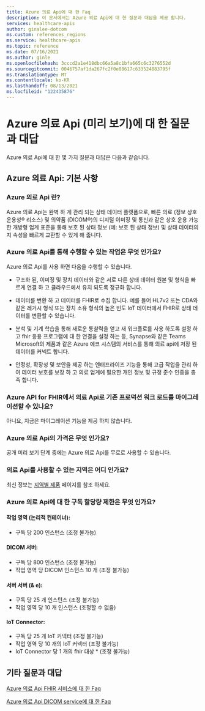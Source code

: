 ```yaml
---
title: Azure 의료 Api에 대 한 Faq
description: 이 문서에서는 Azure 의료 Api에 대 한 질문과 대답을 제공 합니다.
services: healthcare-apis
author: ginalee-dotcom
ms.custom: references_regions
ms.service: healthcare-apis
ms.topic: reference
ms.date: 07/16/2021
ms.author: ginle
ms.openlocfilehash: 3cccd2a1e418dbc66a5a8c1bfa665c6c3276552d
ms.sourcegitcommit: 0046757af1da267fc2f0e88617c633524883795f
ms.translationtype: MT
ms.contentlocale: ko-KR
ms.lasthandoff: 08/13/2021
ms.locfileid: "122435876"
---
```

# <a name="frequently-asked-questions-about-azure-healthcare-apis-preview"></a>Azure 의료 Api (미리 보기)에 대 한 질문과 대답

Azure 의료 Api에 대 한 몇 가지 질문과 대답은 다음과 같습니다.

## <a name="azure-healthcare-apis-the-basics"></a>Azure 의료 Api: 기본 사항

### <a name="what-is-the-azure-healthcare-apis"></a>Azure 의료 Api 란?
Azure 의료 Api는 완벽 하 게 관리 되는 상태 데이터 플랫폼으로, 빠른 의료 (정보 상호 운용성® 리소스) 및 의약품 (DICOM®)의 디지털 이미징 및 통신과 같은 상호 운용 가능한 개방형 업계 표준을 통해 보호 된 상태 정보 (예: 보호 된 상태 정보) 및 상태 데이터의 지 속성을 빠르게 교환할 수 있게 해 줍니다.

### <a name="what-do-the-azure-healthcare-apis-enable-you-to-do"></a>Azure 의료 Api를 통해 수행할 수 있는 작업은 무엇 인가요?
Azure 의료 Api를 사용 하면 다음을 수행할 수 있습니다. 

* 구조화 된, 이미징 및 장치 데이터와 같은 서로 다른 상태 데이터 원본 및 형식을 빠르게 연결 하 고 클라우드에서 유지 되도록 정규화 합니다.

* 데이터를 변환 하 고 데이터를 FHIR로 수집 합니다. 예를 들어 HL7v2 또는 CDA와 같은 레거시 형식 또는 장치 소유 형식의 높은 빈도 IoT 데이터에서 FHIR로 상태 데이터를 변환할 수 있습니다.

* 분석 및 기계 학습을 통해 새로운 통찰력을 얻고 새 워크플로를 사용 하도록 설정 하 고 fhir 응용 프로그램에 대 한 연결을 설정 하는 등, Synapse와 같은 Teams Microsoft의 제품과 같은 Azure 에코 시스템의 서비스를 통해 의료 api에 저장 된 데이터를 커넥트 합니다.

* 안정성, 확장성 및 보안을 제공 하는 엔터프라이즈 기능을 통해 고급 작업을 관리 하 여 데이터 보호를 보장 하 고 의료 업계에 필요한 개인 정보 및 규정 준수 인증을 충족 합니다.

### <a name="can-i-migrate-my-existing-production-workload-from-azure-api-for-fhir-to-healthcare-apis"></a>Azure API for FHIR에서 의료 Api로 기존 프로덕션 워크 로드를 마이그레이션할 수 있나요?
아니요, 지금은 마이그레이션 기능을 제공 하지 않습니다. 

### <a name="what-is-the-pricing-of-azure-healthcare-apis"></a>Azure 의료 Api의 가격은 무엇 인가요?
공개 미리 보기 단계 중에는 Azure 의료 Api를 무료로 사용할 수 있습니다.

### <a name="what-regions-are-healthcare-apis-available"></a>의료 Api를 사용할 수 있는 지역은 어디 인가요?
최신 정보는 [지역별 제품](https://azure.microsoft.com/global-infrastructure/services/?products=azure-api-for-fhir) 페이지를 참조 하세요. 
          
### <a name="what-are-the-subscription-quota-limits-for-the-azure-healthcare-apis"></a>Azure 의료 Api에 대 한 구독 할당량 제한은 무엇 인가요?

#### <a name="workspace-logical-container"></a>작업 영역 (논리적 컨테이너):
* 구독 당 200 인스턴스 (조정 불가능)

#### <a name="dicom-server"></a>DICOM 서버:
* 구독 당 800 인스턴스 (조정 불가능)
* 작업 영역 당 DICOM 인스턴스 10 개 (조정 불가능)

#### <a name="fhir-server"></a>서버 서버 (& e):
* 구독 당 25 개 인스턴스 (조정 불가능)
* 작업 영역 당 10 개 인스턴스 (조정할 수 없음)

#### <a name="iot-connector"></a>IoT Connector:
* 구독 당 25 개 IoT 커넥터 (조정 불가능)
* 작업 영역 당 10 개의 IoT 커넥터 (조정 불가능)
* IoT Connector 당 1 개의 fhir 대상 * (조정 불가능)

## <a name="more-frequently-asked-questions"></a>기타 질문과 대답
[Azure 의료 Api FHIR 서비스에 대 한 Faq](./fhir/fhir-faq.md)

[Azure 의료 Api DICOM service에 대 한 Faq](./dicom/dicom-services-faqs.yml)


